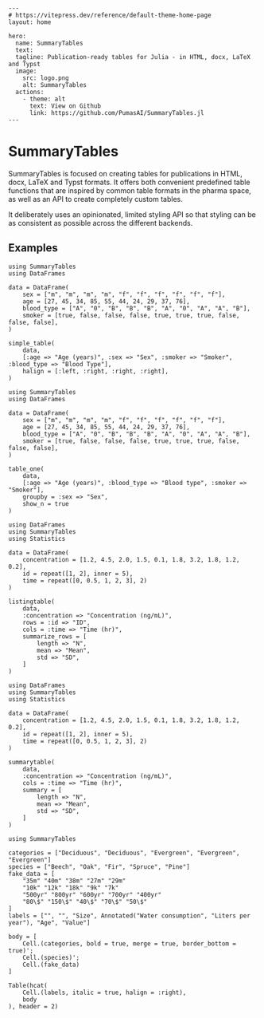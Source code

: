 ````@raw html
---
# https://vitepress.dev/reference/default-theme-home-page
layout: home

hero:
  name: SummaryTables
  text:
  tagline: Publication-ready tables for Julia - in HTML, docx, LaTeX and Typst
  image:
    src: logo.png
    alt: SummaryTables
  actions:
    - theme: alt
      text: View on Github
      link: https://github.com/PumasAI/SummaryTables.jl
---
````

# SummaryTables

SummaryTables is focused on creating tables for publications in HTML, docx, LaTeX and Typst formats.
It offers both convenient predefined table functions that are inspired by common table formats in the pharma space, as well as an API to create completely custom tables.

It deliberately uses an opinionated, limited styling API so that styling can be as consistent as possible across the different backends.

## Examples

```@example
using SummaryTables
using DataFrames

data = DataFrame(
    sex = ["m", "m", "m", "m", "f", "f", "f", "f", "f", "f"],
    age = [27, 45, 34, 85, 55, 44, 24, 29, 37, 76],
    blood_type = ["A", "0", "B", "B", "B", "A", "0", "A", "A", "B"],
    smoker = [true, false, false, false, true, true, true, false, false, false],
)

simple_table(
    data,
    [:age => "Age (years)", :sex => "Sex", :smoker => "Smoker", :blood_type => "Blood Type"],
    halign = [:left, :right, :right, :right],
)
```

```@example
using SummaryTables
using DataFrames

data = DataFrame(
    sex = ["m", "m", "m", "m", "f", "f", "f", "f", "f", "f"],
    age = [27, 45, 34, 85, 55, 44, 24, 29, 37, 76],
    blood_type = ["A", "0", "B", "B", "B", "A", "0", "A", "A", "B"],
    smoker = [true, false, false, false, true, true, true, false, false, false],
)

table_one(
    data,
    [:age => "Age (years)", :blood_type => "Blood type", :smoker => "Smoker"],
    groupby = :sex => "Sex",
    show_n = true
)
```

```@example
using DataFrames
using SummaryTables
using Statistics

data = DataFrame(
    concentration = [1.2, 4.5, 2.0, 1.5, 0.1, 1.8, 3.2, 1.8, 1.2, 0.2],
    id = repeat([1, 2], inner = 5),
    time = repeat([0, 0.5, 1, 2, 3], 2)
)

listingtable(
    data,
    :concentration => "Concentration (ng/mL)",
    rows = :id => "ID",
    cols = :time => "Time (hr)",
    summarize_rows = [
        length => "N",
        mean => "Mean",
        std => "SD",
    ]
)
```

```@example
using DataFrames
using SummaryTables
using Statistics

data = DataFrame(
    concentration = [1.2, 4.5, 2.0, 1.5, 0.1, 1.8, 3.2, 1.8, 1.2, 0.2],
    id = repeat([1, 2], inner = 5),
    time = repeat([0, 0.5, 1, 2, 3], 2)
)

summarytable(
    data,
    :concentration => "Concentration (ng/mL)",
    cols = :time => "Time (hr)",
    summary = [
        length => "N",
        mean => "Mean",
        std => "SD",
    ]
)
```

```@example
using SummaryTables

categories = ["Deciduous", "Deciduous", "Evergreen", "Evergreen", "Evergreen"]
species = ["Beech", "Oak", "Fir", "Spruce", "Pine"]
fake_data = [
    "35m" "40m" "38m" "27m" "29m"
    "10k" "12k" "18k" "9k" "7k"
    "500yr" "800yr" "600yr" "700yr" "400yr"
    "80\$" "150\$" "40\$" "70\$" "50\$"
]
labels = ["", "", "Size", Annotated("Water consumption", "Liters per year"), "Age", "Value"]

body = [
    Cell.(categories, bold = true, merge = true, border_bottom = true)';
    Cell.(species)';
    Cell.(fake_data)
]

Table(hcat(
    Cell.(labels, italic = true, halign = :right),
    body
), header = 2)
```